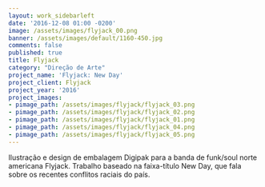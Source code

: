 ```yaml
---
layout: work_sidebarleft
date: '2016-12-08 01:00 -0200'
image: /assets/images/flyjack_00.png
banner: /assets/images/default/1160-450.jpg
comments: false
published: true
title: Flyjack
category: "Direção de Arte"
project_name: 'Flyjack: New Day'
project_client: Flyjack
project_year: '2016'
project_images:
- pimage_path: /assets/images/flyjack/flyjack_03.png
- pimage_path: /assets/images/flyjack/flyjack_02.png
- pimage_path: /assets/images/flyjack/flyjack_01.png
- pimage_path: /assets/images/flyjack/flyjack_04.png
- pimage_path: /assets/images/flyjack/flyjack_05.png
---
```

Ilustração e design de embalagem Digipak para a banda de funk/soul norte americana Flyjack. Trabalho baseado na faixa-título New Day, que fala sobre os recentes conflitos raciais do país. 

